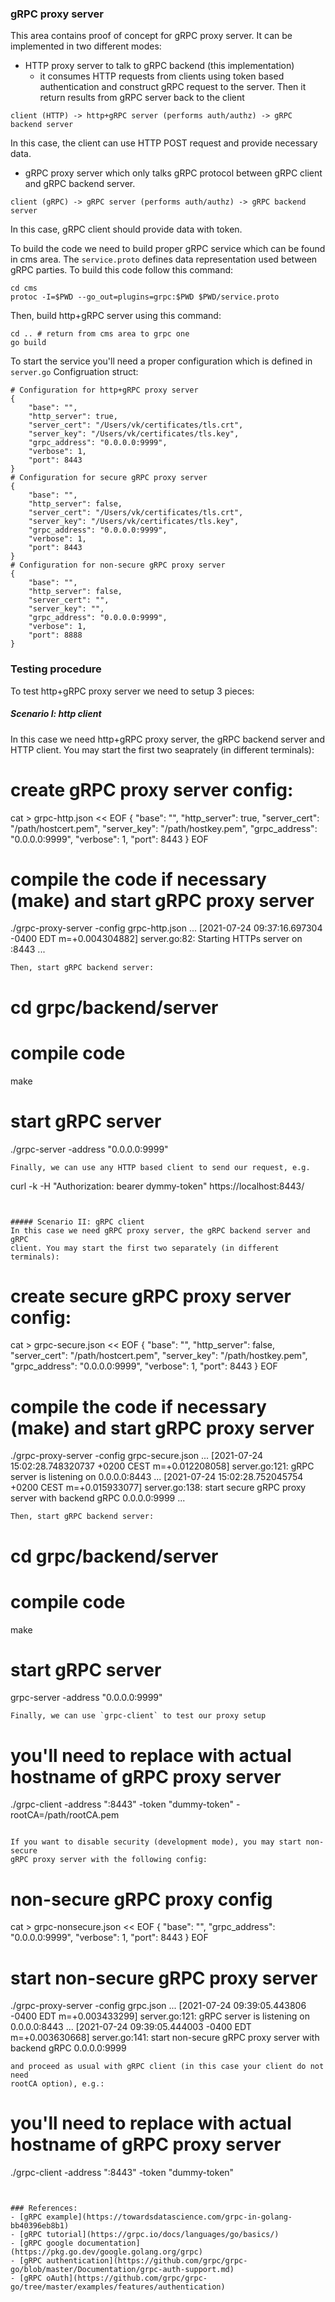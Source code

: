 ### gRPC proxy server
This area contains proof of concept for gRPC proxy server. It can be
implemented in two different modes:
- HTTP proxy server to talk to gRPC backend (this implementation)
  - it consumes HTTP requests from clients using token based authentication
  and construct gRPC request to the server. Then it return results from gRPC
  server back to the client
```
client (HTTP) -> http+gRPC server (performs auth/authz) -> gRPC backend server
```
In this case, the client can use HTTP POST request and provide necessary data.

- gRPC proxy server which only talks gRPC protocol between gRPC client and gRPC backend
server.
```
client (gRPC) -> gRPC server (performs auth/authz) -> gRPC backend server
```
In this case, gRPC client should provide data with token.

To build the code we need to build proper gRPC service which can be
found in cms area. The `service.proto` defines data representation used
between gRPC parties. To build this code follow this command:
```
cd cms
protoc -I=$PWD --go_out=plugins=grpc:$PWD $PWD/service.proto
```
Then, build http+gRPC server using this command:
```
cd .. # return from cms area to grpc one
go build
```
To start the service you'll need a proper configuration which is defined in
`server.go` Configruation struct:
```
# Configuration for http+gRPC proxy server
{
    "base": "",
    "http_server": true,
    "server_cert": "/Users/vk/certificates/tls.crt",
    "server_key": "/Users/vk/certificates/tls.key",
    "grpc_address": "0.0.0.0:9999",
    "verbose": 1,
    "port": 8443
}
# Configuration for secure gRPC proxy server
{
    "base": "",
    "http_server": false,
    "server_cert": "/Users/vk/certificates/tls.crt",
    "server_key": "/Users/vk/certificates/tls.key",
    "grpc_address": "0.0.0.0:9999",
    "verbose": 1,
    "port": 8443
}
# Configuration for non-secure gRPC proxy server
{
    "base": "",
    "http_server": false,
    "server_cert": "",
    "server_key": "",
    "grpc_address": "0.0.0.0:9999",
    "verbose": 1,
    "port": 8888
}
```

### Testing procedure
To test http+gRPC proxy server we need to setup 3 pieces:
##### Scenario I: http client
In this case we need http+gRPC proxy server, the gRPC backend server and
HTTP client. You may start the first two seaprately (in different terminals):
# create gRPC proxy server config:
cat > grpc-http.json << EOF
{
    "base": "",
    "http_server": true,
    "server_cert": "/path/hostcert.pem",
    "server_key":  "/path/hostkey.pem",
    "grpc_address": "0.0.0.0:9999",
    "verbose": 1,
    "port": 8443
}
EOF

# compile the code if necessary (make) and start gRPC proxy server
./grpc-proxy-server -config grpc-http.json
...
[2021-07-24 09:37:16.697304 -0400 EDT m=+0.004304882] server.go:82: Starting HTTPs server on :8443
...
```
Then, start gRPC backend server:
```
# cd grpc/backend/server
# compile code
make
# start gRPC server
./grpc-server -address "0.0.0.0:9999"
```
Finally, we can use any HTTP based client to send our request, e.g.
```
curl -k -H "Authorization: bearer dymmy-token" https://localhost:8443/
```


##### Scenario II: gRPC client
In this case we need gRPC proxy server, the gRPC backend server and gRPC
client. You may start the first two separately (in different terminals):
```
# create secure gRPC proxy server config:
cat > grpc-secure.json << EOF
{
    "base": "",
    "http_server": false,
    "server_cert": "/path/hostcert.pem",
    "server_key":  "/path/hostkey.pem",
    "grpc_address": "0.0.0.0:9999",
    "verbose": 1,
    "port": 8443
}
EOF

# compile the code if necessary (make) and start gRPC proxy server
./grpc-proxy-server -config grpc-secure.json
...
[2021-07-24 15:02:28.748320737 +0200 CEST m=+0.012208058] server.go:121: gRPC server is listening on 0.0.0.0:8443 ...
[2021-07-24 15:02:28.752045754 +0200 CEST m=+0.015933077] server.go:138: start secure gRPC proxy server with backend gRPC 0.0.0.0:9999
...
```
Then, start gRPC backend server:
```
# cd grpc/backend/server
# compile code
make
# start gRPC server
grpc-server -address "0.0.0.0:9999"
```
Finally, we can use `grpc-client` to test our proxy setup
```
# you'll need to replace <hostname> with actual hostname of gRPC proxy server
./grpc-client -address "<hostame>:8443" -token "dummy-token" -rootCA=/path/rootCA.pem
```

If you want to disable security (development mode), you may start non-secure
gRPC proxy server with the following config:
```
# non-secure gRPC proxy config
cat > grpc-nonsecure.json << EOF
{
    "base": "",
    "grpc_address": "0.0.0.0:9999",
    "verbose": 1,
    "port": 8443
}
EOF

# start non-secure gRPC proxy server
./grpc-proxy-server -config grpc.json
...
[2021-07-24 09:39:05.443806 -0400 EDT m=+0.003433299] server.go:121: gRPC server is listening on 0.0.0.0:8443 ...
[2021-07-24 09:39:05.444003 -0400 EDT m=+0.003630668] server.go:141: start non-secure gRPC proxy server with backend gRPC 0.0.0.0:9999
```
and proceed as usual with gRPC client (in this case your client do not need
rootCA option), e.g.:
```
# you'll need to replace <hostname> with actual hostname of gRPC proxy server
./grpc-client -address "<hostame>:8443" -token "dummy-token"
```


### References:
- [gRPC example](https://towardsdatascience.com/grpc-in-golang-bb40396eb8b1)
- [gRPC tutorial](https://grpc.io/docs/languages/go/basics/)
- [gRPC google documentation](https://pkg.go.dev/google.golang.org/grpc)
- [gRPC authentication](https://github.com/grpc/grpc-go/blob/master/Documentation/grpc-auth-support.md)
- [gRPC oAuth](https://github.com/grpc/grpc-go/tree/master/examples/features/authentication)
